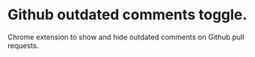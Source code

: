 # Github outdated comments toggle.

Chrome extension to show and hide outdated comments on Github pull requests.
